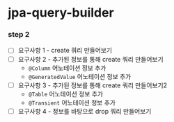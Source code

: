 # jpa-query-builder

### step 2

- [ ] 요구사항 1 - create 쿼리 만들어보기
- [ ] 요구사항 2 - 추가된 정보를 통해 create 쿼리 만들어보기
    - `@Column` 어노테이션 정보 추가
    - `@GeneratedValue` 어노테이션 정보 추가
- [ ] 요구사항 3 - 추가된 정보를 통해 create 쿼리 만들어보기2
    - `@Table` 어노테이션 정보 추가
    - `@Transient` 어노테이션 정보 추가
- [ ] 요구사항 4 - 정보를 바탕으로 drop 쿼리 만들어보기
